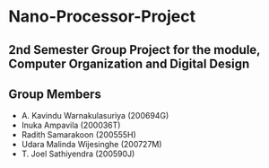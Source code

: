 # Nano-Processor-Project
## 2nd Semester Group Project for the module, Computer Organization and Digital Design

## Group Members
- A. Kavindu Warnakulasuriya (200694G)
- Inuka Ampavila (200036T)
- Radith Samarakoon (200555H)
- Udara Malinda Wijesinghe (200727M)
- T. Joel Sathiyendra (200590J)
